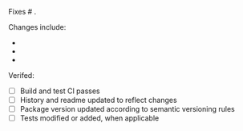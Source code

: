 Fixes # .

Changes include:

-
-
-

Verifed:

- [ ] Build and test CI passes
- [ ] History and readme updated to reflect changes
- [ ] Package version updated according to semantic versioning rules
- [ ] Tests modified or added, when applicable
